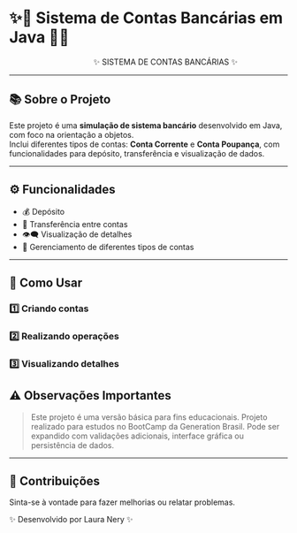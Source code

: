 # ✨🌟 Sistema de Contas Bancárias em Java 🌟✨

<div align="center">
⠀⠀⠀⠀  
  ⠀⠀⠀⠀   ✨ SISTEMA DE CONTAS BANCÁRIAS ✨    ⠀      ⠀  

</div>

---

## 📚 Sobre o Projeto

Este projeto é uma **simulação de sistema bancário** desenvolvido em Java, com foco na orientação a objetos.  
Inclui diferentes tipos de contas: **Conta Corrente** e **Conta Poupança**, com funcionalidades para depósito, transferência e visualização de dados.

---

## ⚙️ Funcionalidades

- 💰 Depósito
- 🔄 Transferência entre contas
- 👁️‍🗨️ Visualização de detalhes
- 🏦 Gerenciamento de diferentes tipos de contas

---

## 🚀 Como Usar

### 1️⃣ Criando contas
### 2️⃣ Realizando operações
### 3️⃣ Visualizando detalhes

## ⚠️ Observações Importantes

> Este projeto é uma versão básica para fins educacionais.
> Projeto realizado para estudos no BootCamp da Generation Brasil.
> Pode ser expandido com validações adicionais, interface gráfica ou persistência de dados.

---

## 🤝 Contribuições

Sinta-se à vontade para fazer melhorias ou relatar problemas.


✨ Desenvolvido por Laura Nery ✨
